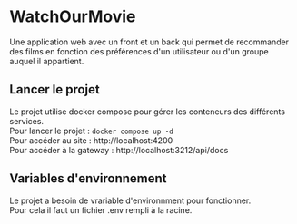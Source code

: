 # WatchOurMovie
  
Une application web avec un front et un back qui permet de recommander des films en fonction des préférences d'un utilisateur ou d'un groupe auquel il appartient.  

## Lancer le projet
Le projet utilise docker compose pour gérer les conteneurs des différents services.  
Pour lancer le projet : `docker compose up -d`  
Pour accéder au site : http://localhost:4200  
Pour accéder à la gateway : http://localhost:3212/api/docs  

## Variables d'environnement
Le projet a besoin de vrariable d'environnment pour fonctionner.   
Pour cela il faut un fichier .env rempli à la racine.